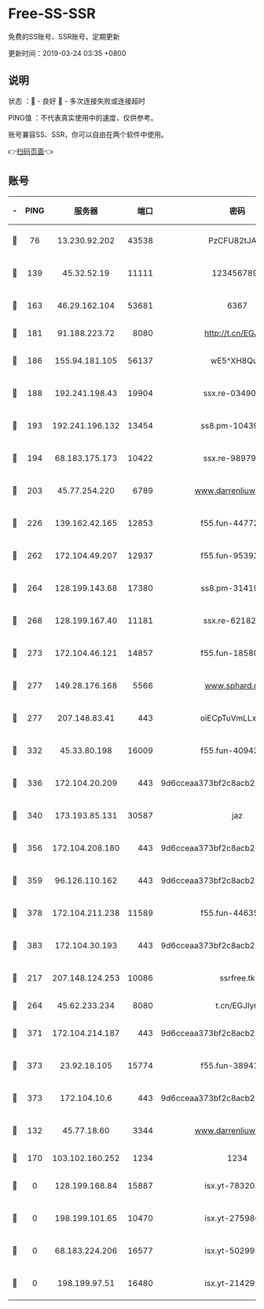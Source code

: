 # Free-SS-SSR

免费的SS账号、SSR账号，定期更新

更新时间：2019-03-24 03:35 +0800

## 说明

状态     ：🙂 - 良好 🙁 - 多次连接失败或连接超时

PING值   ：不代表真实使用中的速度，仅供参考。

账号兼容SS、SSR，你可以自由在两个软件中使用。

👉[扫码页面](https://liesauer.github.io/Free-SS-SSR/)👈

## 账号

|-|PING|服务器|端口|密码|加密方式|区域|
|:----:|:----:|:-----:|-----:|:----:|:----:|:----:|
|🙂|76|13.230.92.202|43538|PzCFU82tJAdZ|aes-256-cfb|JP|
|🙂|139|45.32.52.19|11111|1234567890|aes-256-cfb|JP|
|🙂|163|46.29.162.104|53681|6367|aes-128-ctr|RU|
|🙂|181|91.188.223.72|8080|http://t.cn/EGJIyrl|rc4-md5|RU|
|🙂|186|155.94.181.105|56137|wE5^XH8Quw|aes-256-cfb|US|
|🙂|188|192.241.198.43|19904|ssx.re-03490817|aes-256-cfb|US|
|🙂|193|192.241.196.132|13454|ss8.pm-10439574|aes-256-cfb|US|
|🙂|194|68.183.175.173|10422|ssx.re-98979654|aes-256-cfb|US|
|🙂|203|45.77.254.220|6789|www.darrenliuwei.com|aes-256-cfb|SG|
|🙂|226|139.162.42.165|12853|f55.fun-44772761|aes-256-cfb|SG|
|🙂|262|172.104.49.207|12937|f55.fun-95393089|aes-256-cfb|SG|
|🙂|264|128.199.143.68|17380|ss8.pm-31419663|aes-256-cfb|SG|
|🙂|268|128.199.167.40|11181|ssx.re-62182209|aes-256-cfb|SG|
|🙂|273|172.104.46.121|14857|f55.fun-18580153|aes-256-cfb|SG|
|🙂|277|149.28.176.168|5566|www.sphard.com|aes-256-cfb|AU|
|🙂|277|207.148.83.41|443|oiECpTuVmLLxk4Ts|aes-256-cfb|AU|
|🙂|332|45.33.80.198|16009|f55.fun-40943567|aes-256-cfb|US|
|🙂|336|172.104.20.209|443|9d6cceaa373bf2c8acb22e60b6a58be6|aes-256-cfb|US|
|🙂|340|173.193.85.131|30587|jaz|aes-256-cfb|US|
|🙂|356|172.104.208.180|443|9d6cceaa373bf2c8acb22e60b6a58be6|aes-256-cfb|US|
|🙂|359|96.126.110.162|443|9d6cceaa373bf2c8acb22e60b6a58be6|aes-256-cfb|US|
|🙂|378|172.104.211.238|11589|f55.fun-44635800|aes-256-cfb|US|
|🙂|383|172.104.30.193|443|9d6cceaa373bf2c8acb22e60b6a58be6|aes-256-cfb|US|
|🙂|217|207.148.124.253|10086|ssrfree.tk|aes-256-cfb|SG|
|🙂|264|45.62.233.234|8080|t.cn/EGJIyrl|rc4-md5|CA|
|🙂|371|172.104.214.187|443|9d6cceaa373bf2c8acb22e60b6a58be6|aes-256-cfb|US|
|🙂|373|23.92.18.105|15774|f55.fun-38941724|aes-256-cfb|US|
|🙂|373|172.104.10.6|443|9d6cceaa373bf2c8acb22e60b6a58be6|aes-256-cfb|US|
|🙁|132|45.77.18.60|3344|www.darrenliuwei.com|aes-256-cfb|JP|
|🙁|170|103.102.160.252|1234|1234|rc4-md5|JP|
|🙁|0|128.199.168.84|15887|isx.yt-78320366|aes-256-cfb|SG|
|🙁|0|198.199.101.65|10470|isx.yt-27598689|aes-256-cfb|US|
|🙁|0|68.183.224.206|16577|isx.yt-50299273|aes-256-cfb|SG|
|🙁|0|198.199.97.51|16480|isx.yt-21429161|aes-256-cfb|US|
